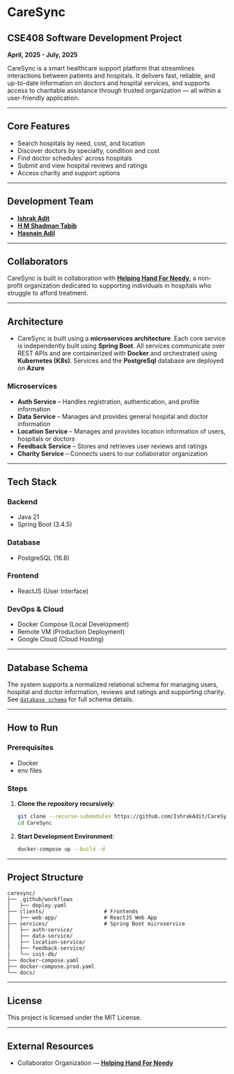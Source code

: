 # CareSync

## CSE408 Software Development Project

**April, 2025 - July, 2025**

CareSync is a smart healthcare support platform that streamlines interactions between patients and hospitals. It delivers fast, reliable, and up-to-date information on doctors and hospital services, and supports access to charitable assistance through trusted organization — all within a user-friendly application.

---

## Core Features

- Search hospitals by need, cost, and location
- Discover doctors by specialty, condition and cost
- Find doctor schedules' across hospitals
- Submit and view hospital reviews and ratings
- Access charity and support options

---

## Development Team

- [**Ishrak Adit**](https://github.com/IshrakAdit)
- [**H M Shadman Tabib**](https://github.com/shadmantabib)
- [**Hasnain Adil**](https://github.com/hasnainadil)

---

## Collaborators

CareSync is built in collaboration with [**Helping Hand For Needy**](https://hhfn.org.bd), a non-profit organization dedicated to supporting individuals in hospitals who struggle to afford treatment.

---

## Architecture

- CareSync is built using a **microservices architecture**. Each core service is independently built using **Spring Boot**. All services communicate over REST APIs and are containerized with **Docker** and orchestrated using **Kubernetes (K8s)**. Services and the **PostgreSql** database are deployed on **Azure**

### Microservices

- **Auth Service** – Handles registration, authentication, and profile information
- **Data Service** – Manages and provides general hospital and doctor information
- **Location Service** – Manages and provides location information of users, hospitals or doctors
- **Feedback Service** – Stores and retrieves user reviews and ratings
- **Charity Service** – Connects users to our collaborator organization

---

## Tech Stack

### Backend

- Java 21
- Spring Boot (3.4.5)

### Database

- PostgreSQL (16.8)

### Frontend

- ReactJS (User Interface)

### DevOps & Cloud

- Docker Compose (Local Development)
- Remote VM (Production Deployment)
- Google Cloud (Cloud Hosting)

---

## Database Schema

The system supports a normalized relational schema for managing users, hospital and doctor information, reviews and ratings and supporting charity. See [`database schema`](./docs/database_docs/db_schema/db_schema.md) for full schema details.

---

## How to Run

### Prerequisites

- Docker
- env files

### Steps

1. **Clone the repository recursively**:

   ```bash
   git clone --recurse-submodules https://github.com/IshrakAdit/CareSync.git
   cd CareSync
   ```

2. **Start Development Environment**:

   ```bash
   docker-compose up --build -d
   ```

---

## Project Structure

```
caresync/
├── .github/workflows
│   ├── deploy.yaml
├── clients/                   # Frontends
│   ├── web-app/               # ReactJS Web App
├── services/                  # Spring Boot microservice
│   ├── auth-service/
│   ├── data-service/
│   ├── location-service/
│   ├── feedback-service/
|   └── init-db/
├── docker-compose.yaml
├── docker-compose.prod.yaml
└── docs/
```

---

## License

This project is licensed under the MIT License.

---

## External Resources

- Collaborator Organization — [**Helping Hand For Needy**](https://hhfn.org.bd)
